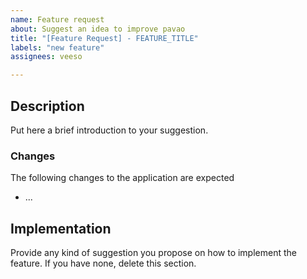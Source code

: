 ```yaml
---
name: Feature request
about: Suggest an idea to improve pavao
title: "[Feature Request] - FEATURE_TITLE"
labels: "new feature"
assignees: veeso

---
```


## Description

Put here a brief introduction to your suggestion.

### Changes

The following changes to the application are expected

- ...

## Implementation

Provide any kind of suggestion you propose on how to implement the feature.
If you have none, delete this section.
